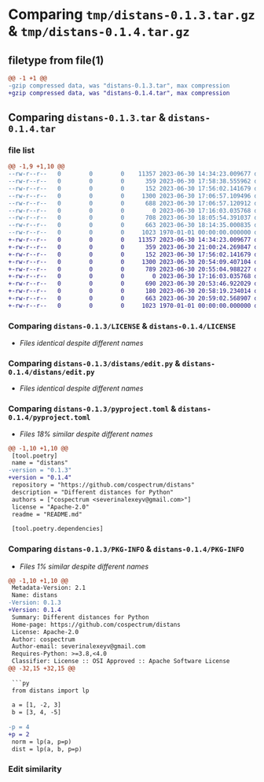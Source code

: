 # Comparing `tmp/distans-0.1.3.tar.gz` & `tmp/distans-0.1.4.tar.gz`

## filetype from file(1)

```diff
@@ -1 +1 @@
-gzip compressed data, was "distans-0.1.3.tar", max compression
+gzip compressed data, was "distans-0.1.4.tar", max compression
```

## Comparing `distans-0.1.3.tar` & `distans-0.1.4.tar`

### file list

```diff
@@ -1,9 +1,10 @@
--rw-r--r--   0        0        0    11357 2023-06-30 14:34:23.009677 distans-0.1.3/LICENSE
--rw-r--r--   0        0        0      359 2023-06-30 17:58:38.555962 distans-0.1.3/README.md
--rw-r--r--   0        0        0      152 2023-06-30 17:56:02.141679 distans-0.1.3/distans/__init__.py
--rw-r--r--   0        0        0     1300 2023-06-30 17:06:57.109496 distans-0.1.3/distans/edit.py
--rw-r--r--   0        0        0      688 2023-06-30 17:06:57.120912 distans-0.1.3/distans/lp_space.py
--rw-r--r--   0        0        0        0 2023-06-30 17:16:03.035768 distans-0.1.3/distans/py.typed
--rw-r--r--   0        0        0      708 2023-06-30 18:05:54.391037 distans-0.1.3/distans/stuff.py
--rw-r--r--   0        0        0      663 2023-06-30 18:14:35.000835 distans-0.1.3/pyproject.toml
--rw-r--r--   0        0        0     1023 1970-01-01 00:00:00.000000 distans-0.1.3/PKG-INFO
+-rw-r--r--   0        0        0    11357 2023-06-30 14:34:23.009677 distans-0.1.4/LICENSE
+-rw-r--r--   0        0        0      359 2023-06-30 21:00:24.269847 distans-0.1.4/README.md
+-rw-r--r--   0        0        0      152 2023-06-30 17:56:02.141679 distans-0.1.4/distans/__init__.py
+-rw-r--r--   0        0        0     1300 2023-06-30 20:54:09.407104 distans-0.1.4/distans/edit.py
+-rw-r--r--   0        0        0      789 2023-06-30 20:55:04.988227 distans-0.1.4/distans/lp_space.py
+-rw-r--r--   0        0        0        0 2023-06-30 17:16:03.035768 distans-0.1.4/distans/py.typed
+-rw-r--r--   0        0        0      690 2023-06-30 20:53:46.922029 distans-0.1.4/distans/stuff.py
+-rw-r--r--   0        0        0      180 2023-06-30 20:58:19.234014 distans-0.1.4/distans/utils.py
+-rw-r--r--   0        0        0      663 2023-06-30 20:59:02.568907 distans-0.1.4/pyproject.toml
+-rw-r--r--   0        0        0     1023 1970-01-01 00:00:00.000000 distans-0.1.4/PKG-INFO
```

### Comparing `distans-0.1.3/LICENSE` & `distans-0.1.4/LICENSE`

 * *Files identical despite different names*

### Comparing `distans-0.1.3/distans/edit.py` & `distans-0.1.4/distans/edit.py`

 * *Files identical despite different names*

### Comparing `distans-0.1.3/pyproject.toml` & `distans-0.1.4/pyproject.toml`

 * *Files 18% similar despite different names*

```diff
@@ -1,10 +1,10 @@
 [tool.poetry]
 name = "distans"
-version = "0.1.3"
+version = "0.1.4"
 repository = "https://github.com/cospectrum/distans"
 description = "Different distances for Python"
 authors = ["cospectrum <severinalexeyv@gmail.com>"]
 license = "Apache-2.0"
 readme = "README.md"
 
 [tool.poetry.dependencies]
```

### Comparing `distans-0.1.3/PKG-INFO` & `distans-0.1.4/PKG-INFO`

 * *Files 1% similar despite different names*

```diff
@@ -1,10 +1,10 @@
 Metadata-Version: 2.1
 Name: distans
-Version: 0.1.3
+Version: 0.1.4
 Summary: Different distances for Python
 Home-page: https://github.com/cospectrum/distans
 License: Apache-2.0
 Author: cospectrum
 Author-email: severinalexeyv@gmail.com
 Requires-Python: >=3.8,<4.0
 Classifier: License :: OSI Approved :: Apache Software License
@@ -32,15 +32,15 @@
 
 ```py
 from distans import lp
 
 a = [1, -2, 3]
 b = [3, 4, -5]
 
-p = 4
+p = 2
 norm = lp(a, p=p)
 dist = lp(a, b, p=p)
 ```
 
 ### Edit similarity
 
 ```py
```


